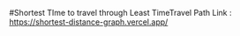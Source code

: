 #Shortest TIme to travel through
Least TimeTravel Path
Link : https://shortest-distance-graph.vercel.app/
